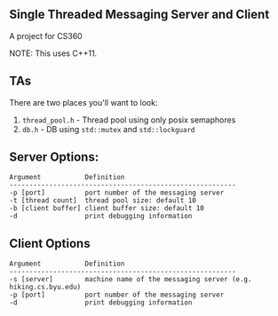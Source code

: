Single Threaded Messaging Server and Client
----------------------

A project for CS360

NOTE: This uses C++11.


## TAs

There are two places you'll want to look:

1. `thread_pool.h` - Thread pool using only posix semaphores
2. `db.h` - DB using `std::mutex` and `std::lockguard`


## Server Options:

```
Argument           Definition
---------------------------------------------------------
-p [port]          port number of the messaging server
-t [thread count]  thread pool size: default 10
-b [client buffer] client buffer size: default 10
-d                 print debugging information
```

## Client Options
```
Argument           Definition
---------------------------------------------------------
-s [server]        machine name of the messaging server (e.g. hiking.cs.byu.edu)
-p [port]          port number of the messaging server
-d                 print debugging information
```